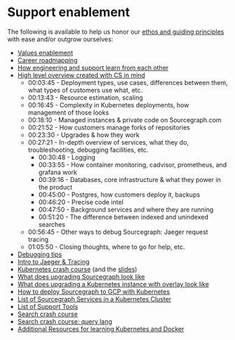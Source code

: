 # Support enablement

The following is available to help us honor our [ethos and guiding principles](index.md) with ease and/or outgrow ourselves:

- [Values enablement](support-values-enablement.md)
- [Career roadmapping](career-roadmap.md)
- [How engineering and support learn from each other](eng-support-learn-from-eachother.md)
- [High level overview created with CS in mind](https://drive.google.com/file/d/1Veat9m5gb8O0fL37b-lD5rl5fKToTmb6/view?usp=sharing)
  - 00:03:45 - Deployment types, use cases, differences between them, what types of customers use what, etc.
  - 00:13:43 - Resource estimation, scaling
  - 00:16:45 - Complexity in Kubernetes deployments, how management of those looks
  - 00:18:10 - Managed instances & private code on Sourcegraph.com
  - 00:21:52 - How customers manage forks of repositories
  - 00:23:30 - Upgrades & how they work
  - 00:27:21 - In-depth overview of services, what they do, troubleshooting, debugging facilities, etc.
    - 00:30:48 - Logging
    - 00:33:55 - How container monitoring, cadvisor, prometheus, and grafana work
    - 00:39:16 - Databases, core infrastructure & what they power in the product
    - 00:45:00 - Postgres, how customers deploy it, backups
    - 00:46:20 - Precise code intel
    - 00:47:50 - Background services and where they are running
    - 00:51:20 - The difference between indexed and unindexed searches
  - 00:56:45 - Other ways to debug Sourcegraph: Jaeger request tracing
  - 01:05:50 - Closing thoughts, where to go for help, etc.
- [Debugging tips](debugging-tips.md)
- [Intro to Jaeger & Tracing](https://drive.google.com/file/d/17mnCqJWJ1C855hl73hV1Y5S-1EOzusgX/view?usp=sharing)
- [Kubernetes crash course](https://drive.google.com/file/d/1mmD3NZaxAGiIwGLvYxK80DjuQco7z5JL/view?usp=sharing) (and the [slides](https://docs.google.com/presentation/d/155SXUleQP8X7tvhaxudkdxHuFXgFKy2d0AAu0GLUc1o/edit?usp=sharing))
- [What does upgrading Sourcegraph look like](https://drive.google.com/file/d/1oIrKJPo9hvc2UMfpb-a57HV9fCYEcS9n/view)
- [What does upgrading a Kubernetes instance with overlay look like](https://drive.google.com/file/d/1aWsXejG2qeFKGrY5BGzpSabwGuU1gLM3/view?usp=sharing)
- [How to deploy Sourcegraph to GCP with Kubernetes](https://drive.google.com/file/d/10uIp-rcN3nRa0FguScHU3NRrcXxgy6C7/view?usp=sharing)
- [List of Sourcegraph Services in a Kubernetes Cluster](https://sourcegraph.github.io/support-tools-internal/List%20of%20Pods/)
- [List of Support Tools](support-tools.md)
- [Search crash course](https://drive.google.com/file/d/1OEDgTJAaaEL5N0bcxSbRbBrdi8FU_ZPN/view?usp=sharing)
- [Search crash course: query lang](https://drive.google.com/file/d/1DOEKW279FbxipJCM6vDdKzly6epgNyyD/view?usp=sharing)
- [Additional Resources for learning Kubernetes and Docker](k8s-resources.md)
